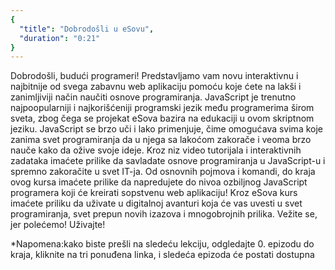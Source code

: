 ```yaml
---
{
  "title": "Dobrodošli u eSovu",
  "duration": "0:21"
}
---
```


Dobrodošli, budući programeri! Predstavljamo vam novu interaktivnu i najbitnije od svega zabavnu web aplikaciju pomoću koje ćete na lakši i zanimljiviji način naučiti osnove programiranja. JavaScript je trenutno najpoopularniji i najkorišćeniji programski jezik među programerima širom sveta, zbog čega se projekat eSova bazira na edukaciji u ovom skriptnom jeziku. JavaScript se brzo uči i lako primenjuje, čime omogućava svima koje zanima svet programiranja da u njega sa lakoćom zakorače i veoma brzo nauče kako da ožive svoje ideje. Kroz niz video tutorijala i interaktivnih zadataka imaćete prilike da savladate osnove programiranja u JavaScript-u i spremno zakoračite u svet IT-ja. Od osnovnih pojmova i komandi, do kraja ovog kursa imaćete prilike da napredujete do nivoa ozbiljnog JavaScript programera koji će kreirati sopstvenu web aplikaciju! Kroz eSova kurs imaćete priliku da uživate u digitalnoj avanturi koja će vas uvesti u svet programiranja, svet prepun novih izazova i  mnogobrojnih prilika. Vežite se, jer polećemo! Uživajte!

*Napomena:kako biste prešli na sledeću lekciju, odgledajte 0. epizodu do kraja, kliknite na tri ponuđena linka, i sledeća epizoda će postati dostupna
